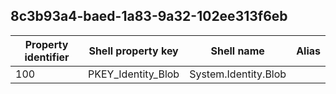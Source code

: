 ## 8c3b93a4-baed-1a83-9a32-102ee313f6eb

Property identifier | Shell property key | Shell name | Alias
--- | --- | --- | ---
100 | PKEY_Identity_Blob | System.Identity.Blob | 

